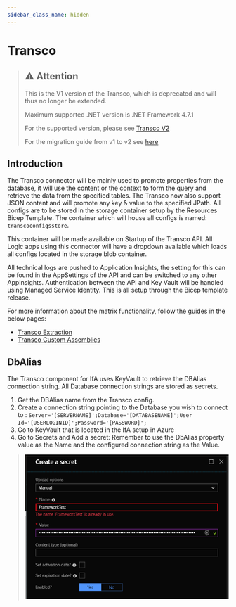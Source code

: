 ```yaml
---
sidebar_class_name: hidden
---
```


# Transco

> ## ⚠️ Attention
> This is the V1 version of the Transco, which is deprecated and will thus no longer be extended.
> 
> Maximum supported .NET version is .NET Framework 4.7.1
> 
> For the supported version, please see [Transco V2](../transcoV2.mdx)
>
> For the migration guide from v1 to v2 see [here](../transcoV2.mdx#migrating-transco-v1-to-v2)

## Introduction

The Transco connector will be mainly used to promote properties from the database, it will use the content or the context to form the query and retrieve the data from the specified tables. The Transco now also support JSON content and will promote any key & value to the specified JPath. All configs are to be stored in the storage container setup by the Resources Bicep Template. The container which will house all configs is named: `transcoconfigsstore`.

This container will be made available on Startup of the Transco API. All Logic apps using this connector will have a dropdown available which loads all configs located in the storage blob container.

All technical logs are pushed to Application Insights, the setting for this can be found in the AppSettings of the API and can be switched to any other AppInsights. Authentication between the API and Key Vault will be handled using Managed Service Identity. This is all setup through the Bicep template release.

For more information about the matrix functionality, follow the guides in the below pages:

* [Transco Extraction](transco-extraction.md)
* [Transco Custom Assemblies](transco-assemblies.md)

## DbAlias

The Transco component for IfA uses KeyVault to retrieve the DBAlias connection string. All Database connection strings are stored as secrets.

1. Get the DBAlias name from the Transco config.
2. Create a connection string pointing to the Database you wish to connect to : `Server='[SERVERNAME]';Database='[DATABASENAME]';User Id='[USERLOGINID]';Password='[PASSWORD]';`
3. Go to KeyVault that is located in the IfA setup in Azure
4. Go to Secrets and Add a secret: Remember to use the DbAlias property value as the Name and the configured connection string as the Value.

> ![dbalias](/images/transco-dbalias.png)
